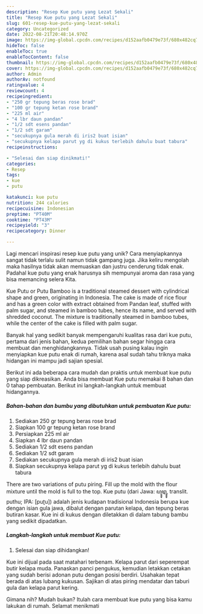 ```yaml
---
description: "Resep Kue putu yang Lezat Sekali"
title: "Resep Kue putu yang Lezat Sekali"
slug: 601-resep-kue-putu-yang-lezat-sekali
category: Uncategorized
date: 2022-08-21T20:48:14.970Z
image: https://img-global.cpcdn.com/recipes/d152aafb0479e73f/680x482cq70/kue-putu-foto-resep-utama.jpg
hideToc: false
enableToc: true
enableTocContent: false
thumbnail: https://img-global.cpcdn.com/recipes/d152aafb0479e73f/680x482cq70/kue-putu-foto-resep-utama.jpg
cover: https://img-global.cpcdn.com/recipes/d152aafb0479e73f/680x482cq70/kue-putu-foto-resep-utama.jpg
author: Admin
authorAv: notfound
ratingvalue: 4
reviewcount: 4
recipeingredient:
- "250 gr tepung beras rose brad"
- "100 gr tepung ketan rose brand"
- "225 ml air"
- "4 lbr daun pandan"
- "1/2 sdt esens pandan"
- "1/2 sdt garam"
- "secukupnya gula merah di iris2 buat isian"
- "secukupnya kelapa parut yg di kukus terlebih dahulu buat tabura"
recipeinstructions:

- "Selesai dan siap dinikmati!"
categories:
- Resep
tags:
- kue
- putu

katakunci: kue putu 
nutrition: 244 calories
recipecuisine: Indonesian
preptime: "PT40M"
cooktime: "PT43M"
recipeyield: "3"
recipecategory: Dinner

---
```





Lagi mencari inspirasi resep kue putu yang unik? Cara menyiapkannya sangat tidak terlalu sulit namun tidak gampang juga. Jika keliru mengolah maka hasilnya tidak akan memuaskan dan justru cenderung tidak enak. Padahal kue putu yang enak harusnya sih mempunyai aroma dan rasa yang bisa memancing selera Kita.





Kue Putu or Putu Bamboo is a traditional steamed dessert with cylindrical shape and green, originating in Indonesia. The cake is made of rice flour and has a green color with extract obtained from Pandan leaf, stuffed with palm sugar, and steamed in bamboo tubes, hence its name, and served with shredded coconut. The mixture is traditionally steamed in bamboo tubes, while the center of the cake is filled with palm sugar.

Banyak hal yang sedikit banyak mempengaruhi kualitas rasa dari kue putu, pertama dari jenis bahan, kedua pemilihan bahan segar hingga cara membuat dan menghidangkannya. Tidak usah pusing kalau ingin menyiapkan kue putu enak di rumah, karena asal sudah tahu triknya maka hidangan ini mampu jadi sajian spesial.






Berikut ini ada beberapa cara mudah dan praktis untuk membuat kue putu yang siap dikreasikan. Anda bisa membuat Kue putu memakai 8 bahan dan 0 tahap pembuatan. Berikut ini langkah-langkah untuk membuat hidangannya.

<!--inarticleads1-->

##### Bahan-bahan dan bumbu yang dibutuhkan untuk pembuatan Kue putu:

1. Sediakan 250 gr tepung beras rose brad
1. Siapkan 100 gr tepung ketan rose brand
1. Persiapkan 225 ml air
1. Siapkan 4 lbr daun pandan
1. Sediakan 1/2 sdt esens pandan
1. Sediakan 1/2 sdt garam
1. Sediakan secukupnya gula merah di iris2 buat isian
1. Siapkan secukupnya kelapa parut yg di kukus terlebih dahulu buat tabura


There are two variations of putu piring. Fill up the mold with the flour mixture until the mold is full to the top. Kue putu (dari Jawa: ꦥꦸꦛꦸ, translit. puthu; IPA: [puʈu]) adalah jenis kudapan tradisional Indonesia berupa kue dengan isian gula jawa, dibalut dengan parutan kelapa, dan tepung beras butiran kasar. Kue ini di kukus dengan diletakkan di dalam tabung bambu yang sedikit dipadatkan. 

<!--inarticleads2-->

##### Langkah-langkah untuk membuat Kue putu:


1. Selesai dan siap dihidangkan!

Kue ini dijual pada saat matahari terbenam. Kelapa parut dari seperempat butir kelapa muda. Panaskan panci pengukus, kemudian letakkan cetakan yang sudah berisi adonan putu dengan posisi berdiri. Usahakan tepat berada di atas lubang kukusan. Sajikan di atas piring mendatar dan taburi gula dan kelapa parut kering. 

Gimana nih? Mudah bukan? Itulah cara membuat kue putu yang bisa kamu lakukan di rumah. Selamat menikmati
